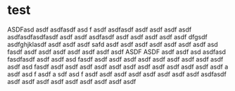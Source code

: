 # test
 ASDFasd asdf
asdfasdf
asd f
asdf
asdfasdf
asdf
asdf
asdf
asdf
asdfasdfasdfasdf
asdf
asdf
asdfasdf asdf asdf asdf asdf 
asdf
dfgsdf asdfghjklasdf
asdf asdf asdf 
safd asdf asdf asdf 
asdf asdf asdf asdf asd fasdf asdf 
asdf asdf asdf 
asdf asdf asdf 
ASDF ASDF 
asdf asdf asd
asdfasd fasdfasdf asdf 
asdf asd fasdf asdf 
asdf asdf 
asdf asdf asdf
asdf asdf asdf asdf asd fasdf 
asdf asdf asdf 
asdf asdf asdf 
asdf asdf 
asdf asdf 
asdf asdf a
asdf asd f
asdf a sdf asd f
asdf asdf asdf
asdf asdf 
asdf asdf asdf 
asdfasdf asdf 
asdf asdf 
 asdf asdf asdf asdf 
asdf asdf 
